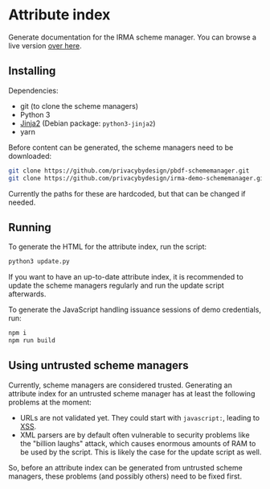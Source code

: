 # Attribute index

Generate documentation for the IRMA scheme manager. You can browse a live
version [over here](https://privacybydesign.foundation/attribute-index/en/).

## Installing

Dependencies:

  * git (to clone the scheme managers)
  * Python 3
  * [Jinja2](http://jinja.pocoo.org/) (Debian package: `python3-jinja2`)
  * yarn

Before content can be generated, the scheme managers need to be downloaded:

```bash
git clone https://github.com/privacybydesign/pbdf-schememanager.git
git clone https://github.com/privacybydesign/irma-demo-schememanager.git
```

Currently the paths for these are hardcoded, but that can be changed if needed.

## Running

To generate the HTML for the attribute index, run the script:

```bash
python3 update.py
```

If you want to have an up-to-date attribute index, it is recommended to update
the scheme managers regularly and run the update script afterwards.

To generate the JavaScript handling issuance sessions of demo credentials, run:

```bash
npm i
npm run build
```

## Using untrusted scheme managers

Currently, scheme managers are considered trusted. Generating an attribute index
for an untrusted scheme manager has at least the following problems at the
moment:

  * URLs are not validated yet. They could start with `javascript:`, leading to
    [XSS](https://www.owasp.org/index.php/Cross-site_Scripting_(XSS)).
  * XML parsers are by default often vulnerable to security problems like the
    "billion laughs" attack, which causes enormous amounts of RAM to be used by
    the script. This is likely the case for the update script as well.

So, before an attribute index can be generated from untrusted scheme managers,
these problems (and possibly others) need to be fixed first.
